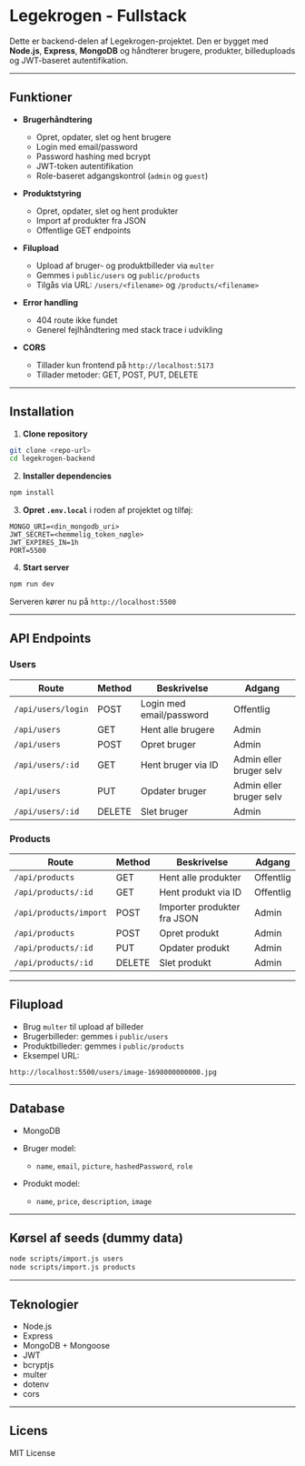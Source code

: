 # Legekrogen - Fullstack

Dette er backend-delen af Legekrogen-projektet. Den er bygget med **Node.js**, **Express**, **MongoDB** og håndterer brugere, produkter, billeduploads og JWT-baseret autentifikation.

---

## Funktioner

- **Brugerhåndtering**

  - Opret, opdater, slet og hent brugere
  - Login med email/password
  - Password hashing med bcrypt
  - JWT-token autentifikation
  - Role-baseret adgangskontrol (`admin` og `guest`)

- **Produktstyring**

  - Opret, opdater, slet og hent produkter
  - Import af produkter fra JSON
  - Offentlige GET endpoints

- **Filupload**

  - Upload af bruger- og produktbilleder via `multer`
  - Gemmes i `public/users` og `public/products`
  - Tilgås via URL: `/users/<filename>` og `/products/<filename>`

- **Error handling**

  - 404 route ikke fundet
  - Generel fejlhåndtering med stack trace i udvikling

- **CORS**

  - Tillader kun frontend på `http://localhost:5173`
  - Tillader metoder: GET, POST, PUT, DELETE

---

## Installation

1. **Clone repository**

```bash
git clone <repo-url>
cd legekrogen-backend
```

2. **Installer dependencies**

```bash
npm install
```

3. **Opret `.env.local`** i roden af projektet og tilføj:

```
MONGO_URI=<din_mongodb_uri>
JWT_SECRET=<hemmelig_token_nøgle>
JWT_EXPIRES_IN=1h
PORT=5500
```

4. **Start server**

```bash
npm run dev
```

Serveren kører nu på `http://localhost:5500`

---

## API Endpoints

### Users

| Route              | Method | Beskrivelse              | Adgang                  |
| ------------------ | ------ | ------------------------ | ----------------------- |
| `/api/users/login` | POST   | Login med email/password | Offentlig               |
| `/api/users`       | GET    | Hent alle brugere        | Admin                   |
| `/api/users`       | POST   | Opret bruger             | Admin                   |
| `/api/users/:id`   | GET    | Hent bruger via ID       | Admin eller bruger selv |
| `/api/users`       | PUT    | Opdater bruger           | Admin eller bruger selv |
| `/api/users/:id`   | DELETE | Slet bruger              | Admin                   |

### Products

| Route                  | Method | Beskrivelse                 | Adgang    |
| ---------------------- | ------ | --------------------------- | --------- |
| `/api/products`        | GET    | Hent alle produkter         | Offentlig |
| `/api/products/:id`    | GET    | Hent produkt via ID         | Offentlig |
| `/api/products/import` | POST   | Importer produkter fra JSON | Admin     |
| `/api/products`        | POST   | Opret produkt               | Admin     |
| `/api/products/:id`    | PUT    | Opdater produkt             | Admin     |
| `/api/products/:id`    | DELETE | Slet produkt                | Admin     |

---

## Filupload

- Brug `multer` til upload af billeder
- Brugerbilleder: gemmes i `public/users`
- Produktbilleder: gemmes i `public/products`
- Eksempel URL:

```
http://localhost:5500/users/image-1698000000000.jpg
```

---

## Database

- MongoDB
- Bruger model:

  - `name`, `email`, `picture`, `hashedPassword`, `role`

- Produkt model:

  - `name`, `price`, `description`, `image`

---

## Kørsel af seeds (dummy data)

```bash
node scripts/import.js users
node scripts/import.js products
```

---

## Teknologier

- Node.js
- Express
- MongoDB + Mongoose
- JWT
- bcryptjs
- multer
- dotenv
- cors

---

## Licens

MIT License
